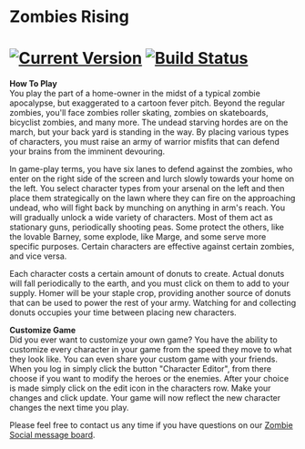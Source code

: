 # Zombies Rising

# [![Current Version](https://img.shields.io/badge/version-0.8.0-green.svg)](https://github.com/JasonMartocci/ZombiesRising) [![Build Status](http://img.shields.io/travis/shama/gaze.svg)](http://zombiesrising.herokuapp.com/)

<strong>How To Play</strong><br>
You play the part of a home-owner in the midst of a typical zombie apocalypse, but exaggerated to a cartoon fever pitch. Beyond the regular zombies, you'll face zombies roller skating, zombies on skateboards, bicyclist zombies, and many more. The undead starving hordes are on the march, but your back yard is standing in the way. By placing various types of characters, you must raise an army of warrior misfits that can defend your brains from the imminent devouring.

In game-play terms, you have six lanes to defend against the zombies, who enter on the right side of the screen and lurch slowly towards your home on the left. You select character types from your arsenal on the left and then place them strategically on the lawn where they can fire on the approaching undead, who will fight back by munching on anything in arm's reach. You will gradually unlock a wide variety of characters. Most of them act as stationary guns, periodically shooting peas. Some protect the others, like the lovable Barney, some explode, like Marge, and some serve more specific purposes. Certain characters are effective against certain zombies, and vice versa.

Each character costs a certain amount of donuts to create. Actual donuts will fall periodically to the earth, and you must click on them to add to your supply. Homer will be your staple crop, providing another source of donuts that can be used to power the rest of your army. Watching for and collecting donuts occupies your time between placing new characters.

<strong>Customize Game</strong><br>
Did you ever want to customize your own game? You have the ability to customize every character in your game from the speed they move to what they look like. You can even share your custom game with your friends. When you log in simply click the button "Character Editor", from there choose if you want to modify the heroes or the enemies. After your choice is made simply click on the edit icon in the characters row. Make your changes and click update. Your game will now reflect the new character changes the next time you play.

Please feel free to contact us any time if you have questions on our <a href="http://zombiesrising.herokuapp.com/">Zombie Social message board</a>.